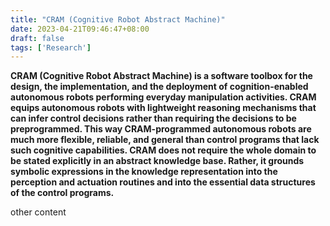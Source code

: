 ```yaml
---
title: "CRAM (Cognitive Robot Abstract Machine)"
date: 2023-04-21T09:46:47+08:00
draft: false
tags: ['Research']
---
```


**CRAM (Cognitive Robot Abstract Machine) is a software toolbox for the design, the implementation, and the deployment of cognition-enabled autonomous robots performing everyday manipulation activities. CRAM equips autonomous robots with lightweight reasoning mechanisms that can infer control decisions rather than requiring the decisions to be preprogrammed. This way CRAM-programmed autonomous robots are much more flexible, reliable, and general than control programs that lack such cognitive capabilities. CRAM does not require the whole domain to be stated explicitly in an abstract knowledge base. Rather, it grounds symbolic expressions in the knowledge representation into the perception and actuation routines and into the essential data structures of the control programs.**

<!--more-->

other content
